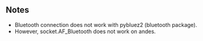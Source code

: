 Notes
-----

+ Bluetooth connection does not work with pybluez2 (bluetooth package). 
+ However, socket.AF_Bluetooth does not work on andes.